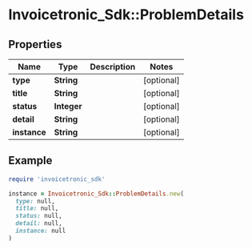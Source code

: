 # Invoicetronic_Sdk::ProblemDetails

## Properties

| Name | Type | Description | Notes |
| ---- | ---- | ----------- | ----- |
| **type** | **String** |  | [optional] |
| **title** | **String** |  | [optional] |
| **status** | **Integer** |  | [optional] |
| **detail** | **String** |  | [optional] |
| **instance** | **String** |  | [optional] |

## Example

```ruby
require 'invoicetronic_sdk'

instance = Invoicetronic_Sdk::ProblemDetails.new(
  type: null,
  title: null,
  status: null,
  detail: null,
  instance: null
)
```

